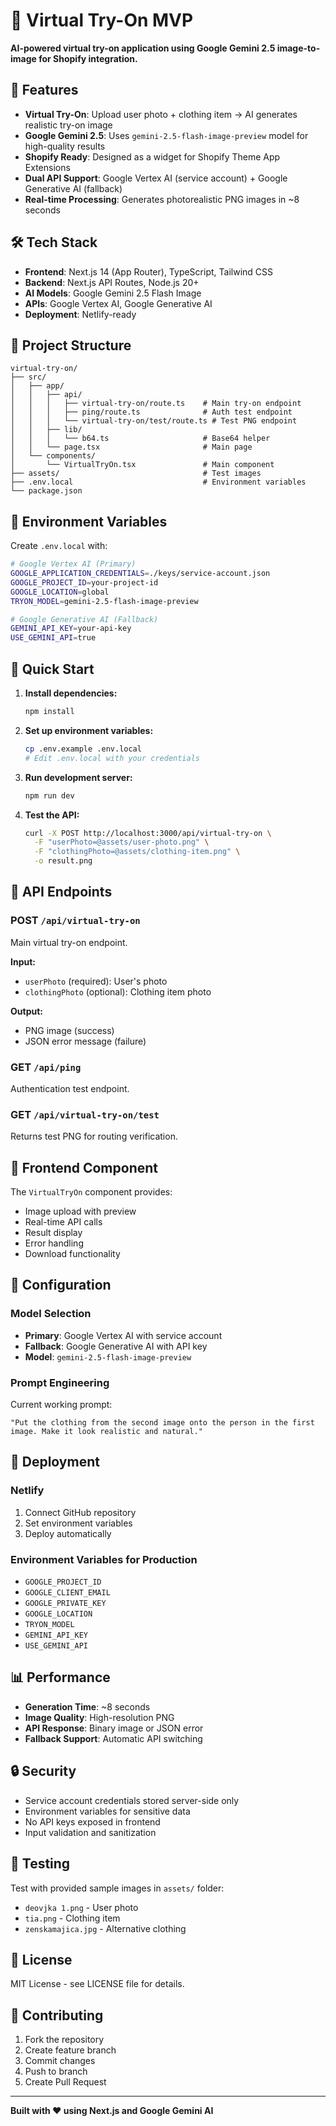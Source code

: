 # 🎯 Virtual Try-On MVP

**AI-powered virtual try-on application using Google Gemini 2.5 image-to-image for Shopify integration.**

## 🚀 Features

- **Virtual Try-On**: Upload user photo + clothing item → AI generates realistic try-on image
- **Google Gemini 2.5**: Uses `gemini-2.5-flash-image-preview` model for high-quality results
- **Shopify Ready**: Designed as a widget for Shopify Theme App Extensions
- **Dual API Support**: Google Vertex AI (service account) + Google Generative AI (fallback)
- **Real-time Processing**: Generates photorealistic PNG images in ~8 seconds

## 🛠️ Tech Stack

- **Frontend**: Next.js 14 (App Router), TypeScript, Tailwind CSS
- **Backend**: Next.js API Routes, Node.js 20+
- **AI Models**: Google Gemini 2.5 Flash Image
- **APIs**: Google Vertex AI, Google Generative AI
- **Deployment**: Netlify-ready

## 📁 Project Structure

```
virtual-try-on/
├── src/
│   ├── app/
│   │   ├── api/
│   │   │   ├── virtual-try-on/route.ts    # Main try-on endpoint
│   │   │   ├── ping/route.ts              # Auth test endpoint
│   │   │   └── virtual-try-on/test/route.ts # Test PNG endpoint
│   │   ├── lib/
│   │   │   └── b64.ts                     # Base64 helper
│   │   └── page.tsx                       # Main page
│   └── components/
│       └── VirtualTryOn.tsx               # Main component
├── assets/                                # Test images
├── .env.local                             # Environment variables
└── package.json
```

## 🔑 Environment Variables

Create `.env.local` with:

```bash
# Google Vertex AI (Primary)
GOOGLE_APPLICATION_CREDENTIALS=./keys/service-account.json
GOOGLE_PROJECT_ID=your-project-id
GOOGLE_LOCATION=global
TRYON_MODEL=gemini-2.5-flash-image-preview

# Google Generative AI (Fallback)
GEMINI_API_KEY=your-api-key
USE_GEMINI_API=true
```

## 🚀 Quick Start

1. **Install dependencies:**
   ```bash
   npm install
   ```

2. **Set up environment variables:**
   ```bash
   cp .env.example .env.local
   # Edit .env.local with your credentials
   ```

3. **Run development server:**
   ```bash
   npm run dev
   ```

4. **Test the API:**
   ```bash
   curl -X POST http://localhost:3000/api/virtual-try-on \
     -F "userPhoto=@assets/user-photo.png" \
     -F "clothingPhoto=@assets/clothing-item.png" \
     -o result.png
   ```

## 📡 API Endpoints

### POST `/api/virtual-try-on`
Main virtual try-on endpoint.

**Input:**
- `userPhoto` (required): User's photo
- `clothingPhoto` (optional): Clothing item photo

**Output:**
- PNG image (success)
- JSON error message (failure)

### GET `/api/ping`
Authentication test endpoint.

### GET `/api/virtual-try-on/test`
Returns test PNG for routing verification.

## 🎨 Frontend Component

The `VirtualTryOn` component provides:
- Image upload with preview
- Real-time API calls
- Result display
- Error handling
- Download functionality

## 🔧 Configuration

### Model Selection
- **Primary**: Google Vertex AI with service account
- **Fallback**: Google Generative AI with API key
- **Model**: `gemini-2.5-flash-image-preview`

### Prompt Engineering
Current working prompt:
```
"Put the clothing from the second image onto the person in the first image. Make it look realistic and natural."
```

## 🚀 Deployment

### Netlify
1. Connect GitHub repository
2. Set environment variables
3. Deploy automatically

### Environment Variables for Production
- `GOOGLE_PROJECT_ID`
- `GOOGLE_CLIENT_EMAIL`
- `GOOGLE_PRIVATE_KEY`
- `GOOGLE_LOCATION`
- `TRYON_MODEL`
- `GEMINI_API_KEY`
- `USE_GEMINI_API`

## 📊 Performance

- **Generation Time**: ~8 seconds
- **Image Quality**: High-resolution PNG
- **API Response**: Binary image or JSON error
- **Fallback Support**: Automatic API switching

## 🔒 Security

- Service account credentials stored server-side only
- Environment variables for sensitive data
- No API keys exposed in frontend
- Input validation and sanitization

## 🧪 Testing

Test with provided sample images in `assets/` folder:
- `deovjka 1.png` - User photo
- `tia.png` - Clothing item
- `zenskamajica.jpg` - Alternative clothing

## 📝 License

MIT License - see LICENSE file for details.

## 🤝 Contributing

1. Fork the repository
2. Create feature branch
3. Commit changes
4. Push to branch
5. Create Pull Request

---

**Built with ❤️ using Next.js and Google Gemini AI**
